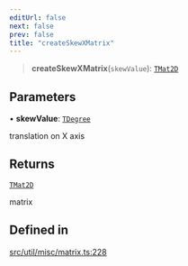 ```yaml
---
editUrl: false
next: false
prev: false
title: "createSkewXMatrix"
---
```


> **createSkewXMatrix**(`skewValue`): [`TMat2D`](/api/type-aliases/tmat2d/)

## Parameters

• **skewValue**: [`TDegree`](/api/type-aliases/tdegree/)

translation on X axis

## Returns

[`TMat2D`](/api/type-aliases/tmat2d/)

matrix

## Defined in

[src/util/misc/matrix.ts:228](https://github.com/fabricjs/fabric.js/blob/v6.0.0-rc4/src/util/misc/matrix.ts#L228)
